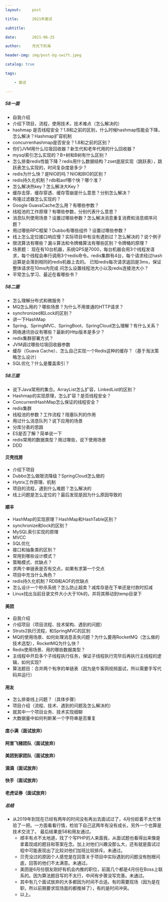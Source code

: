 ```yaml
---
layout:     post

title:      2021年面试

subtitle:

date:       2021-06-25

author:     月光下的海

header-img: img/post-bg-swift.jpeg

catalog: true

tags:

    - 面试

---
```


##### 58一面
- 自我介绍
- 介绍下项目，流程，使用技术，技术难点（怎么解决的）
- hashmap 是否线程安全？1.8和之前的区别，什么时候hashmap性能会下降，怎么解决？Hashmap扩容机制
- concurrenhashmap是否安全？1.8和之前的区别？
- 你们JVM用什么垃圾回收器？新生代和老年代用的什么回收器？
- mysql索引怎么实现的？B+树和B树有什么区别？
- 怎么排查redis性能下降？redis用什么数据结构？zset底层实现（跳跃表），跳跃表怎么实现的，时间复杂度是多少？
- redis为什么快？是NIO的吗？NIO和BIO的区别？
- redis持久化机制？rdb和aof哪个快？哪个准？
- 怎么解决热key？怎么解决大Key？
- 缓存击穿、缓存穿透、缓存雪崩是什么意思？分别怎么解决？
- 布隆过滤器怎么实现的？
- Google GuavaCache怎么用？有哪些参数？
- 线程池的工作原理？有哪些参数，分别代表什么意思？
- 消息队列使用场景？设置过哪些参数？怎么解决消息重复消费和消息顺序问题？
- 用过哪些RPC框架？Dubbo有哪些组件？设置过哪些参数？
- 线上怎么定位接口响应慢？实际项目中有没有遇到过？怎么解决的？说个例子
- 限流算法有哪些？漏斗算法和令牌桶算法有哪些区别？令牌桶的原理？
- 场景题：
现在有10台机器，系统QPS是7000，每台机器会用3个线程发请求，每个线程会串行调用3个redis命令。redis集群有4台，每个请求经过hash运算是会落到相同的redis机器上去的。
已知redis每次请求返回是3ms，保证整体请求在10ms内完成
问怎么设置线程池大小以及redis连接池大小？
- 平常怎么学习、最近在看哪些书？

##### 58二面
- 怎么理解分布式和微服务？
- MQ怎么用的？哪些场景？为什么不用普通的HTTP请求？
- synchronized和Lock的区别？
- 讲一下HashMap
- Spring、SpringMVC、SpringBoot、SpringCloud怎么理解？有什么关系？
- 网络通讯协议有哪些？最新的Http版本是多少？
- redis集群部署方式？
- JVM调过哪些垃圾回收器参数
- 缓存（Guava Cache）、怎么自己实现一个Redis这种的缓存？（基于淘汰策略怎么设计）
- SQL优化？什么是覆盖索引？

##### 58三面
- 说下Java常用的集合。ArrayList怎么扩容，LinkedList的区别？
- Hashmap的实现原理，怎么扩容？是否线程安全？
- ConcurrentHashMap怎么保证的线程安全？
- redis集群
- 线程池的参数？工作流程？阻塞队列的作用
- 用过什么消息队列？说下应用的场景
- 分库分表的思路
- ES是否了解？简单说一下
- redis常用的数据类型？用过哪些，说下使用场景
- DDD


#### 贝壳找房
- 介绍下项目
- Dubbo怎么做限流降级？SpringCloud怎么做的
- Hytrix工作原理、机制 
- 项目的流程，遇到什么难题？怎么解决的
- 线上问题是怎么定位的？最后发现是因为什么原因导致的

#### 顺丰
- HashMap的实现原理？HashMap和HashTable区别？
- synchronize和lock的区别？
- MySQL索引实现的原理
- MVCC
- SQL优化
- 接口和抽象类的区别？
- 常用到哪些设计模式？
- 策略模式、优缺点？
- 求两个单链表是否有交点，如果有求第一个交点
- 项目中充当什么角色？
- redis持久化机制？RDB和AOF的优缺点
- 怎么设计一个秒杀系统？怎么防止超卖？减库存是在下单还是付款时扣减
- Linux找出当前目录文件大小大于10k的，并将其移动到temp目录下

#### 美团
- 自我介绍
- 介绍项目（项目流程、技术架构、遇到的问题）
- Struts2执行流程，和SpringMVC的区别
- MQ的使用场景、如何处理消息丢失问题？为什么要用RocketMQ（怎么做的技术选型），RocketMQ为什么快？
- Redis使用场景、用的哪些数据类型？
- 主线程中开启多个子线程执行任务，保证子线程执行完毕后再执行主线程的逻辑，如何实现?
- 算法题目：合并两个有序的单链表（因为是牛客网视频面试，所以需要手写代码并运行）

#### 用友
- 怎么排查线上问题？（具体步骤）
- 项目介绍（流程、技术、遇到的问题及怎么解决的）
- 就其中一个项目业务、技术实现细聊
- 大数据量中如何判断某一个字符串是否重复

#### 度小满（面试放弃）
#### 阿里飞猪团队（面试放弃）
#### 美团到家团队（面试放弃）
#### 滴滴（面试放弃）
#### 快手（面试放弃）
#### 老虎证券（面试放弃）

##### 总结
- 从2019年到现在已经有两年的时间没有再出去面试过了，4月份趁着不太忙体验了一把。一方面看看行情，检验下自己这两年有没有成长，另外一个也算是技术交流了。
最后结果是58和用友通过。
  - 顺丰有点不太地道，找了个写PHP的人来面我，从面试题也看得出来像是拿着现成的题目和答案在念。加上对他们兴趣没那么大，还有就是面试过程中可能表现出了比较对他们加班比较排斥。未通过。
  - 贝壳没过的原因个人感觉是在回答关于项目中实际遇到的问题没有刨根问底，回答的他们不太满意。未通过。
  - 美团是6月份朋友刚好有机会内推的职位，前面几个都是4月份在Boss上联系的。因为算法题目写的不太行，中间有步骤没写完善。未通过。
  - 其中有几个面试放弃的大多都因为时间不合适。有的需要现场（因为是在职，所以前期要求现场面的都推掉了），有的是时间冲突。
  - 以上。

